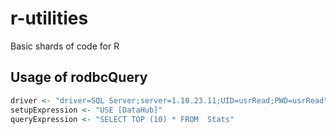 # r-utilities
Basic shards of code for R

## Usage of rodbcQuery
```r
driver <- "driver=SQL Server;server=1.10.23.11;UID=usrRead;PWD=usrRead"
setupExpression <- "USE [DataHub]"
queryExpression <- "SELECT TOP (10) * FROM  Stats"
```
